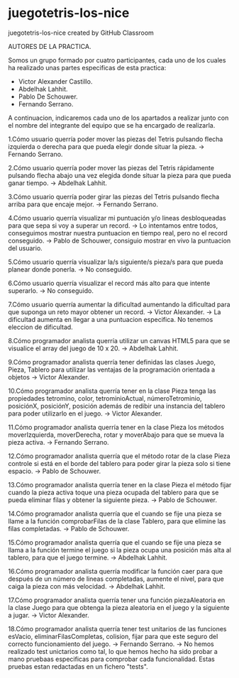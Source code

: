 # juegotetris-los-nice
juegotetris-los-nice created by GitHub Classroom

AUTORES DE LA PRACTICA.

Somos un grupo formado por cuatro participantes, cada uno de los cuales ha realizado unas partes especificas de esta practica:

- Victor Alexander Castillo.
- Abdelhak Lahhit.
- Pablo De Schouwer.
- Fernando Serrano.

A continuacion, indicaremos cada uno de los apartados a realizar junto con el nombre del integrante del equipo que se ha encargado de realizarla.

1.Cómo usuario querría poder mover las piezas del Tetris pulsando flecha izquierda o derecha para que pueda elegir donde situar la pieza.
-> Fernando Serrano.

2.Cómo usuario querría poder mover las piezas del Tetris rápidamente pulsando flecha abajo una vez elegida donde situar la pieza para que pueda ganar tiempo.
-> Abdelhak Lahhit.

3.Cómo usuario querría poder girar las piezas del Tetris pulsando flecha arriba para que encaje mejor.
-> Fernando Serrano.

4.Cómo usuario querría visualizar mi puntuación y/o lineas desbloqueadas para que sepa si voy a superar un record.
-> Lo intentamos entre todos, conseguimos mostrar nuestra puntuacion en tiempo real, pero no el record conseguido.
-> Pablo de Schouwer, consiguio mostrar en vivo la puntuacion del usuario.

5.Cómo usuario querría visualizar la/s siguiente/s pieza/s para que pueda planear donde ponerla.
-> No conseguido.

6.Cómo usuario querría visualizar el record más alto para que intente superarlo.
-> No conseguido.

7.Cómo usuario querría aumentar la dificultad aumentando la dificultad para que suponga un reto mayor obtener un record.
-> Victor Alexander.
-> La dificultad aumenta en llegar a una puntuacion especifica. No tenemos eleccion de dificultad.

8.Cómo programador analista querría utilizar un canvas HTML5 para que se visualice el array del juego de 10 x 20.
-> Abdelhak Lahhit.

9.Cómo programador analista querría tener definidas las clases Juego, Pieza, Tablero para utilizar las ventajas de la programación orientada a objetos
-> Victor Alexander.

10.Cómo programador analista querría tener en la clase Pieza tenga las propiedades tetromino, color, tetrominioActual, númeroTetrominio, posiciónX, posiciónY, posición además de redibir una instancia del tablero para poder utilizarlo en el juego.
-> Victor Alexander.

11.Cómo programador analista querría tener en la clase Pieza los métodos moverIzquierda, moverDerecha, rotar y moverAbajo para que se mueva la pieza activa.
-> Fernando Serrano.

12.Cómo programador analista querría que el método rotar de la clase Pieza controle si está en el borde del tablero para poder girar la pieza solo si tiene espacio.
-> Pablo de Schouwer.

13.Cómo programador analista querría tener en la clase Pieza el método fijar cuando la pieza activa toque una pieza ocupada del tablero para que se pueda eliminar filas y obtener la siguiente pieza.
-> Pablo de Schouwer.

14.Cómo programador analista querría que el cuando se fije una pieza se llame a la función comprobarFilas de la clase Tablero, para que elimine las filas completadas.
-> Pablo de Schouwer.

15.Cómo programador analista querría que el cuando se fije una pieza se llama a la función termine el juego si la pieza ocupa una posición más alta al tablero, para que el juego termine.
-> Abdelhak Lahhit.

16.Cómo programador analista querría modificar la función caer para que después de un número de lineas completadas, aumente el nivel, para que caiga la pieza con más velocidad.
-> Abdelhak Lahhit.

17.Cómo programador analista querría tener una función piezaAleatoria en la clase Juego para que obtenga la pieza aleatoria en el juego y la siguiente a jugar.
-> Victor Alexander.

18.Cómo programador analista querría tener test unitarios de las funciones esVacio, eliminarFilasCompletas, colision, fijar para que este seguro del correcto funcionamiento del juego.
-> Fernando Serrano.
-> No hemos realizado test unictarios como tal, lo que hemos hecho ha sido probar a mano pruebaas especificas para comprobar cada funcionalidad. Estas pruebas estan redactadas en un fichero "tests".
